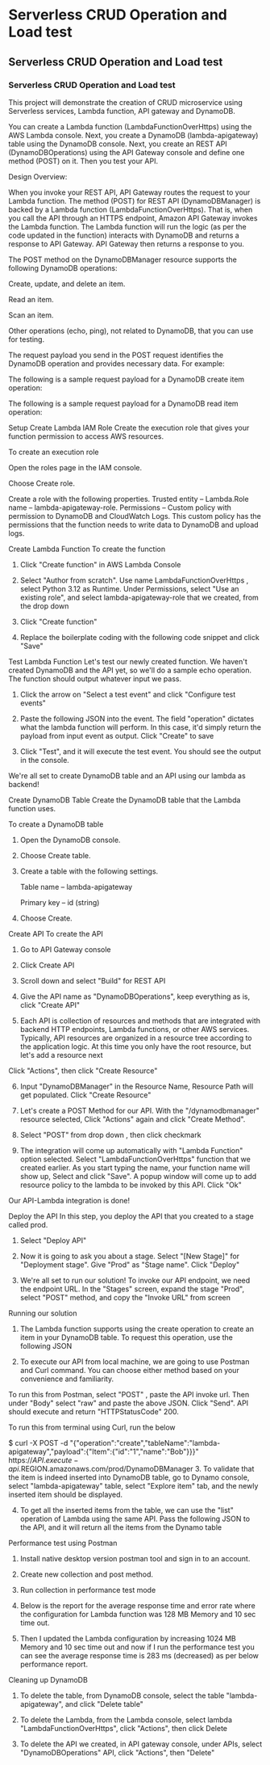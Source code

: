 # Serverless CRUD Operation and Load test
## Serverless CRUD Operation and Load test
### Serverless CRUD Operation and Load test

This project will demonstrate the creation of CRUD microservice using Serverless services, Lambda function, API gateway and DynamoDB.

You can create a Lambda function (LambdaFunctionOverHttps) using the AWS Lambda console. Next, you create a DynamoDB (lambda-apigateway) table using the DynamoDB console. Next, you create an REST API (DynamoDBOperations) using  the API Gateway console and define one method (POST) on it. Then you test your API.

Design Overview:

When you invoke your REST API, API Gateway routes the request to your Lambda function. The method (POST) for REST API (DynamoDBManager) is backed by a Lambda function (LambdaFunctionOverHttps). That is, when you call the API through an HTTPS endpoint, Amazon API Gateway invokes the Lambda function. The Lambda function will run the logic (as per the code updated in the function) interacts with DynamoDB and returns a response to API Gateway. API Gateway then returns a response to you.

The POST method on the DynamoDBManager resource supports the following DynamoDB operations:

Create, update, and delete an item.

Read an item.

Scan an item.

Other operations (echo, ping), not related to DynamoDB, that you can use for testing.

The request payload you send in the POST request identifies the DynamoDB operation and provides necessary data. For example:

The following is a sample request payload for a DynamoDB create item operation: 



The following is a sample request payload for a DynamoDB read item operation:




Setup
Create Lambda IAM Role
Create the execution role that gives your function permission to access AWS resources.

To create an execution role

Open the roles page in the IAM console.

Choose Create role.

Create a role with the following properties. Trusted entity – Lambda.Role name – lambda-apigateway-role. Permissions – Custom policy with permission to DynamoDB and CloudWatch Logs. This custom policy has the permissions that the function needs to write data to DynamoDB and upload logs.





Create Lambda Function
To create the function

1. Click "Create function" in AWS Lambda Console

2. Select "Author from scratch". Use name LambdaFunctionOverHttps , select Python 3.12 as Runtime. Under Permissions, select "Use an existing role", and select lambda-apigateway-role that we created, from the drop down

3. Click "Create function"




4. Replace the boilerplate coding with the following code snippet and click "Save"





Test Lambda Function
Let's test our newly created function. We haven't created DynamoDB and the API yet, so we'll do a sample echo operation. The function should output whatever input we pass.



1. Click the arrow on "Select a test event" and click "Configure test events"




2. Paste the following JSON into the event. The field "operation" dictates what the lambda function will perform. In this case, it'd simply return the payload from input event as output. Click "Create" to save




3. Click "Test", and it will execute the test event. You should see the output in the console. 




We're all set to create DynamoDB table and an API using our lambda as backend!

Create DynamoDB Table
Create the DynamoDB table that the Lambda function uses.

To create a DynamoDB table

1. Open the DynamoDB console.

2. Choose Create table.

3. Create a table with the following settings.

   Table name – lambda-apigateway

   Primary key – id (string)

4. Choose Create.



Create API
To create the API

1. Go to API Gateway console

2. Click Create API



3. Scroll down and select "Build" for REST API



4. Give the API name as "DynamoDBOperations", keep everything as is, click "Create API"

5. Each API is collection of resources and methods that are integrated with backend HTTP endpoints, Lambda functions, or other AWS services. Typically, API resources are organized in a resource tree according to the application logic. At this time you only have the root resource, but let's add a resource next

Click "Actions", then click "Create Resource"



6. Input "DynamoDBManager" in the Resource Name, Resource Path will get populated. Click "Create Resource"

7. Let's create a POST Method for our API. With the "/dynamodbmanager" resource selected, Click "Actions" again and click "Create Method".


8. Select "POST" from drop down , then click checkmark


9. The integration will come up automatically with "Lambda Function" option selected. Select "LambdaFunctionOverHttps" function that we created earlier. As you start typing the name, your function name will show up, Select and click "Save". A popup window will come up to add resource policy to the lambda to be invoked by this API. Click "Ok"



Our API-Lambda integration is done!

Deploy the API
In this step, you deploy the API that you created to a stage called prod.

1. Select "Deploy API"

2. Now it is going to ask you about a stage. Select "[New Stage]" for "Deployment stage". Give "Prod" as "Stage name". Click "Deploy"

3. We're all set to run our solution! To invoke our API endpoint, we need the endpoint URL. In the "Stages" screen, expand the stage "Prod", select "POST" method, and copy the "Invoke URL" from screen

Running our solution
1. The Lambda function supports using the create operation to create an item in your DynamoDB table. To request this operation, use the following JSON

2. To execute our API from local machine, we are going to use Postman and Curl command. You can choose either method based on your convenience and familiarity.

To run this from Postman, select "POST" , paste the API invoke url. Then under "Body" select "raw" and paste the above JSON. Click "Send". API should execute and return "HTTPStatusCode" 200.

To run this from terminal using Curl, run the below

$ curl -X POST -d "{\"operation\":\"create\",\"tableName\":\"lambda-apigateway\",\"payload\":{\"Item\":{\"id\":\"1\",\"name\":\"Bob\"}}}" https://$API.execute-api.$REGION.amazonaws.com/prod/DynamoDBManager
3. To validate that the item is indeed inserted into DynamoDB table, go to Dynamo console, select "lambda-apigateway" table, select "Explore item" tab, and the newly inserted item should be displayed.

4. To get all the inserted items from the table, we can use the "list" operation of Lambda using the same API. Pass the following JSON to the API, and it will return all the items from the Dynamo table


Performance test using Postman
1. Install native desktop version postman tool and sign in to an account.

2. Create new collection and post method.

3. Run collection in performance test mode

4. Below is the report for the average response time and error rate where the configuration for Lambda function was 128 MB Memory and 10 sec time out.


5. Then I updated the Lambda configuration by increasing 1024 MB Memory and 10 sec time out and now if I run the performance test you can see the average response time is 283 ms (decreased) as per below performance report.

Cleaning up DynamoDB
1. To delete the table, from DynamoDB console, select the table "lambda-apigateway", and click "Delete table" 

2. To delete the Lambda, from the Lambda console, select lambda "LambdaFunctionOverHttps", click "Actions", then click Delete

3. To delete the API we created, in API gateway console, under APIs, select "DynamoDBOperations" API, click "Actions", then "Delete"
